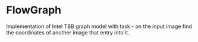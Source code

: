 # FlowGraph
Implementation of Intel TBB graph model with task - on the input image find the coordinates of another image that entry into it.
